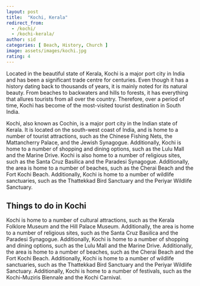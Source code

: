 ```yaml
---
layout: post
title:  "Kochi, Kerala"
redirect_from:
  - /kochi/
  - /kochi-kerala/
author: sid
categories: [ Beach, History, Church ]
image: assets/images/kochi.jpg
rating: 4
---
```

Located in the beautiful state of Kerala, Kochi is a major port city in India and has been a significant trade centre for centuries. Even though it has a history dating back to thousands of years, it is mainly noted for its natural beauty. From beaches to backwaters and hills to forests, it has everything that allures tourists from all over the country. Therefore, over a period of time, Kochi has become of the most-visited tourist destination in South India.

Kochi, also known as Cochin, is a major port city in the Indian state of Kerala. It is located on the south-west coast of India, and is home to a number of tourist attractions, such as the Chinese Fishing Nets, the Mattancherry Palace, and the Jewish Synagogue. Additionally, Kochi is home to a number of shopping and dining options, such as the Lulu Mall and the Marine Drive. Kochi is also home to a number of religious sites, such as the Santa Cruz Basilica and the Paradesi Synagogue. Additionally, the area is home to a number of beaches, such as the Cherai Beach and the Fort Kochi Beach. Additionally, Kochi is home to a number of wildlife sanctuaries, such as the Thattekkad Bird Sanctuary and the Periyar Wildlife Sanctuary.

<h2>Things to do in Kochi</h2>

Kochi is home to a number of cultural attractions, such as the Kerala Folklore Museum and the Hill Palace Museum. Additionally, the area is home to a number of religious sites, such as the Santa Cruz Basilica and the Paradesi Synagogue. Additionally, Kochi is home to a number of shopping and dining options, such as the Lulu Mall and the Marine Drive. Additionally, the area is home to a number of beaches, such as the Cherai Beach and the Fort Kochi Beach. Additionally, Kochi is home to a number of wildlife sanctuaries, such as the Thattekkad Bird Sanctuary and the Periyar Wildlife Sanctuary. Additionally, Kochi is home to a number of festivals, such as the Kochi-Muziris Biennale and the Kochi Carnival.


<div class="pa-carousel-widget" style="width:100%; height:480px; display:none;"
  data-link="https://traveltriangle.com/blog/things-to-do-in-kochi/"
  data-title="Kochi, Kerala"
  data-description="Beach, History, Church"
  data-delay="3">
  <object data="https://lh3.googleusercontent.com/YzimAl1t1s4BN2t6R4a4u_j_r7wBfOcueNU1DkSalwsx9JLUJKDdo2srfS6rMCV3cBeRJK0n4yJON6jLSTUc727y2HfbXbRh1gRJ1KfhI1aFIOz9F__KhucYE6Hgs-OlnAqaVPapx5Q=w1920-h1080"></object>
  <object data="https://lh3.googleusercontent.com/JqoaMSGnVee5q3qSDPvXHbxyCAU8xolewyy4ykTLGaH1YDFbHqnC-sFJCVOkexGN38aMn-yBbJE-CIuO6JvOQGZk0ycOmbFR1Vczw4fzpg7YBtQf-wvI2edc3UWAv_-UhtPM60-tBfY=w1920-h1080"></object>
  <object data="https://lh3.googleusercontent.com/FMacvb7ANuXcf-cXElGkMpMteun3S5aa8gb8SmDPdpxMYhvGzVrUZG9Eu8tVjJWYaggb1PrQNWv-YzjZ8zxeEnSELKhmWMfm9eRgB3xbrKYWeuAvrTbexh3X03g9yaMYoJmuWF14h6M=w1920-h1080"></object>
  <object data="https://lh3.googleusercontent.com/tCwPzUXiCNejZVgS50VnLm8psW4TZ4G547scHygW0oaxogrzfkXMBdrnhC6EI6vodW97vKmHuOQFxUy6N5Ca7Zy0cfIXG1dv8wFt0Fr52mJSPGkJjcpU2Lgqvs-_h4vmNhqTPls5URU=w1920-h1080"></object>
  <object data="https://lh3.googleusercontent.com/KFsaDbV0Dl2TcUe_6XIs0IJzoLHaj7r3V13AMNGU3qZJl456_3ShOiPCWqqNjfw1m-emGy3-hAoCMpjZlqS99F9iNo7GI7CmdumFV1M8Dmk9s1Fw_JOCirHbb0XIfvSM7dBa8JOuULM=w1920-h1080"></object>
  <object data="https://lh3.googleusercontent.com/P7wY50W5vd2MNE7PUBQvKGOYl90-k01XIpCgDO6NJLpdjAiedoUGL-Dc34RFafL-yaDNhpXhHPLaXn-wjLg4RYpgzTX-3U1Iw54LHFkebTDz_XSTSuvYfTe1ZhzHqU9cNBwnjeafCU8=w1920-h1080"></object>
  <object data="https://lh3.googleusercontent.com/g9i-UqQnYsrLWXSCfTn_2V_vf7JjoSRjH2gqq-wT8aLbkWvdmCxXthNR33sq_iGUMjSCut5dJ233RMxoJyn8Eaoj4boJ95m36zZeRsvHrd89ftU4Pm6E3qProfNl-l3-OhjY-rovEKM=w1920-h1080"></object>
  <object data="https://lh3.googleusercontent.com/HbW8nLAbSj0kJ0GyBv7I5CRNmwJ6tAdc1De65SYPPQeUnELkjzhyQUxbh9JVq6PjalD9w_0lS_ovqIpA_DQmjDLAtAQ9g3uhdzkBwAoKQyBD2kyq8Yxkh7R8a9Q6-1Op-n5BtWsGZv4=w1920-h1080"></object>
  <object data="https://lh3.googleusercontent.com/HQJQRTdMsQ0PvcHyYDVpmWWRaLvII4doHVhTW9yZMf3qMBLoVjKGcTyLhWHYfUGWMdZkEeggYo9bFiyaswe_IGH_WX6-uCtCekIPFlQAFdNO1nJ6O5W7KfzPjgFUMVLzvSOD1TROOLs=w1920-h1080"></object>
  <object data="https://lh3.googleusercontent.com/hJGqQg5gC9robP9glj3D-Uk5ByRezp_ASR6Up4KtJM8NOVIhwJuGFbpySBLBPorOI0jcbljd552TX3zwdJWgSTXFR4zXOkBzexgYEp9l5cW8AFTuwWc9jFzZjuFe4sf6fcHawrN1-f4=w1920-h1080"></object>
  <object data="https://lh3.googleusercontent.com/gY_zMdEOqVJ7E6yDs7I1nv9Exr7EhBKS6aEC_5w27EGva-iCOhjOcgw0M4SI5a4PZXaNIHIaNHhJi9XvEDSJBjCgZAvWdpbCfferGqNA9baUkASFxcpLNwZillD2V7M2-WmRlLfR9dY=w1920-h1080"></object>
  <object data="https://lh3.googleusercontent.com/046o5tAcMorJZTT7zdtWEePQb52qLSJMICVi4ZjbKQEcug87jBKxc1KZ37bg-ij8M8YCDjxERwcazwpLb-imTQ6HUrHpc7n3y95wf7vv58KrHgFmBcefBudgASgFNgI181NHDwpx0-Q=w1920-h1080"></object>
  <object data="https://lh3.googleusercontent.com/ywMXcwBVnNqJEJ1Ge4lWsed-5B0HreiRUGg1phQq_VhwG4vLgd4fB9bq1AjNgpCxhq7th_Q3IomyYoaeek75doS6KIPqdMNJdR8j4Zjc_EDhM3WWp25Udigz38zKuxia80Tv4zPQQOA=w1920-h1080"></object>
  <object data="https://lh3.googleusercontent.com/X1NDKz7QnQzXgKKFnuV-OVegzp3FjtAGPPtcme_U2gQDrgxM8i44E5YPZxWErOyZD5gRdudWPilkZSxEKNmaLVRqRSnDzYsAPIdIimiYpGpCOVx5YY7TWbX_RAqdVJ7a4MU-YTrciSU=w1920-h1080"></object>
  <object data="https://lh3.googleusercontent.com/tjJ7aqPxmGskvjJgUQPS8Yzn6kRiiBGJbpx4bhUx6bajdLZ4hitUbRrr3S2tHTcArVWk2RlS-aCzADkGndI2TBe9v_-LLMczyIKPK1vEWynRgQ1lHo-1b8f7tqwi3SkAGsbOHyP-ASU=w1920-h1080"></object>
  <object data="https://lh3.googleusercontent.com/6YhUMScgFAQMZbJQybjKBmRGz6GMCo-YvvMWmdKOI68Nuk-3sUhLog9WcEnOif1Hyy_OsqhAf9_IEaHPZ85VlyG8nmFtUzmtI6CggZkSKq4fE5mPOx2G6LBPJI-jRWVkqYcN84y8DRA=w1920-h1080"></object>
  <object data="https://lh3.googleusercontent.com/2BhEnmjgZk2MvFS0Hx6zGJuwhk8D0nKCfCErwlSh7cHnicQFTNnrlnec-M75L64X2w3378Fx7AYfjSkF5NkO0P0H3xeQYlkS0CNZ66ClFkP789S6adllisOg7AEBCLya7UAwlatNr5Y=w1920-h1080"></object>
  <object data="https://lh3.googleusercontent.com/I-JqSYtHoXZ2YPF81Py9DADwIEpOxfA5cKiDmFHSSulHCs1cXg3MaqmyzOS8jUIegC-pCJrz_DmzNoU9MwzzHbE46197Rggc-DSnFD9DRcUUtD7dryY4yJqtKftdeK1i4PTFzmXq5Fo=w1920-h1080"></object>
  <object data="https://lh3.googleusercontent.com/hnU3i7sF_iO8-jkuG-RpF24dzoWscYNPIACV_beae5X_02oZTKcsws9qE46nZJLVi0Kt4ORSnurWzdFDlwrpWKrd_ODvsd46-VP3wqerQLLMg9-JZvRReCNmqqspGx26p2go4c2G3sw=w1920-h1080"></object>
  <object data="https://lh3.googleusercontent.com/J2ppOk4jSsmeq2XQmaZ4Ws07hMFYmqOJ51iQxNkji6PUd3tw7lqrHySYqTb7kCQL1PmzYG0rmP5pcuy0q4XpLW-7Y41k6Iw99BPlN9KtEiamI7sjdJPcsxIPsD-KgSSX45Ibtnw3mLg=w1920-h1080"></object>
  <object data="https://lh3.googleusercontent.com/6SjXy_yfHh-7U2aT_LlwS8IVPsA1z7wbf6JzzEO8o9PqFGTu7amaCqxzSzXt9WYXe46aPXLEbNlcmGjIuKkP2HDWCkys1bdXWJjBnmDCXZlnMdazPih0IeHlSa9OVJMQjM31owJXV-4=w1920-h1080"></object>
  <object data="https://lh3.googleusercontent.com/TV54K7al4ICvgBQhI00-sHHV83DwLsmQUIi6YZe2WimDRemk0Eqi23mkLI5Hsvx5RETFRd1ISM8PYrGcgu0MerqXzBEUc3ekPRTme-WfQr9_o95rB8HG45l9iSb4mUlxq4eF0J3iTPM=w1920-h1080"></object>
  <object data="https://lh3.googleusercontent.com/i6AmxVtYxorNCSPUElv2mJ07I9agBA84ssiV0AQTvmGBr2WGCEEpzur45E3z1jfb3QMMxqPY7hxlcCKg9b1mXm_Wzjs9e--tESu1v53Ow6WOPl44bDPPsL5cpKHpZhd0VAmT2BaPwBA=w1920-h1080"></object>
  <object data="https://lh3.googleusercontent.com/jrKnzubnEtrPESFLKN3TiOBRgFwkimX9c8H1ZgjHUhxMemlzGT5gwuakKkslRclGkXmegfZw24KLtEx5AHTavx6iDwjIOPAVSXXFUAUli1jTvzfwTUybBzKsHtwj6jCkXO-wuNsRIEo=w1920-h1080"></object>
  <object data="https://lh3.googleusercontent.com/Fgqig0457T_c-lqez_DfJXosYoJssHFhhITQqULm1b6Fcl0stADORPMF6TsjGoIN6DhsEqUJUl3uonbHx9AlUX54O50kjYrtki4v1t5BdxSlFqk5Vi_R4b3rlQIY4dZoSOKyX2Lfrqk=w1920-h1080"></object>
  <object data="https://lh3.googleusercontent.com/UkyD13CBSwtxDgzypWLOfj3_rt6KelPmhaXrgfseTQ1sn9Iqb6IPPFaW3Eb1wZIJj6dJf2qPoC9wgCY_xCOWukId4QjPAh5yD06Lmqdugm1km8KrwdShKixvS3p3gjIMcP9wHs-6b50=w1920-h1080"></object>
  <object data="https://lh3.googleusercontent.com/ujbz6bPWNPkfQt_uUykiD8ou9dJFJ5LsfKcvBzmhwIK0kQ7WKxXRmEXAtiPyd5sqW5hgLrHQAWL0g-aLZtp2L0S9wIwFxMVpoc7imAzFmINRpV8yT9W9CN89_8sro_OecaeB5BYRw0c=w1920-h1080"></object>
  <object data="https://lh3.googleusercontent.com/BpgO2s72qAsuXMUb0_tJoAIDDhYrZgODnFDe9vode3JGwmlNqV11qxphQu0Xdhy_BrykZ2lh1l20HalHjxc60WcVZ8j8V3gmIwASFaBjAKgP-cvKMrrydMpzZWwTs4p9G-sXgOOzQR4=w1920-h1080"></object>
  <object data="https://lh3.googleusercontent.com/cIVmGZouDFTARYYqKRL9QRgvK-oqUDx7inzMXdtldD4e5QeqU_XO7qlKX6DgbpkfFDMgsrWP23811Jl-ENq2QvfQzMBRo-Yr6SGYr2dQzuuKn9IxaYsU7wTKWOo97Ud5js6NsU7lAww=w1920-h1080"></object>
  <object data="https://lh3.googleusercontent.com/EuKt1WhtdPQySDpgVfCS7CHWTPJ9H8fuDC_2-NQpppMzdDVTkl6MGiBdiNwIy40NOozHFDq1nJTWDYPF8Vo-C1uyZe7XrFBqGWT3LO243IlgUleTa78xgaeAtCXgRpRykwW0So9dzns=w1920-h1080"></object>
  
</div>
